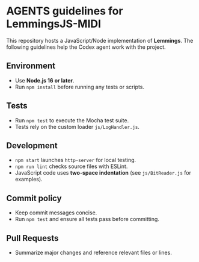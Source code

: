 # AGENTS guidelines for LemmingsJS-MIDI

This repository hosts a JavaScript/Node implementation of **Lemmings**. The following guidelines help the Codex agent work with the project.

## Environment
- Use **Node.js 16 or later**.
- Run `npm install` before running any tests or scripts.

## Tests
- Run `npm test` to execute the Mocha test suite.
- Tests rely on the custom loader `js/LogHandler.js`.

## Development
- `npm start` launches `http-server` for local testing.
- `npm run lint` checks source files with ESLint.
- JavaScript code uses **two-space indentation** (see `js/BitReader.js` for examples).

## Commit policy
- Keep commit messages concise.
- Run `npm test` and ensure all tests pass before committing.

## Pull Requests
- Summarize major changes and reference relevant files or lines.

<!--
Additional suggestions for the agent or future maintainers:
- High performance and intelligent memory usage are top priorities; profile critical code paths and watch memory allocations.
- You can extend the tests in `test/` to cover more of the tools in `tools/`.
- When publishing to GitHub Pages, `npm start` may be replaced by a dedicated build step.
- The repository includes many sample assets; keeping them out of commits can reduce repo size.
- If Node 18+ is required in the future, update these guidelines accordingly.
- Try running `npm run list-sprites` to preview sprite names and counts.
- To export all sprite assets use `npm run export-all-sprites` or `export-all-packs`.
- Create and maintain a `.agentInfo/` directory at the repository root.
- Within `.agentInfo/`, store short notes about design decisions or TODOs using a tag-based system. Keep an index (e.g., `tags.json` or `index.md`) to search notes by tag.
- Regularly review this index to locate relevant notes before starting new work.
-->
